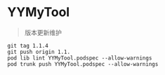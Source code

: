 # YYMyTool
>版本更新维护 

```
git tag 1.1.4
git push origin 1.1.
pod lib lint YYMyTool.podspec --allow-warnings
pod trunk push YYMyTool.podspec --allow-warnings
```
